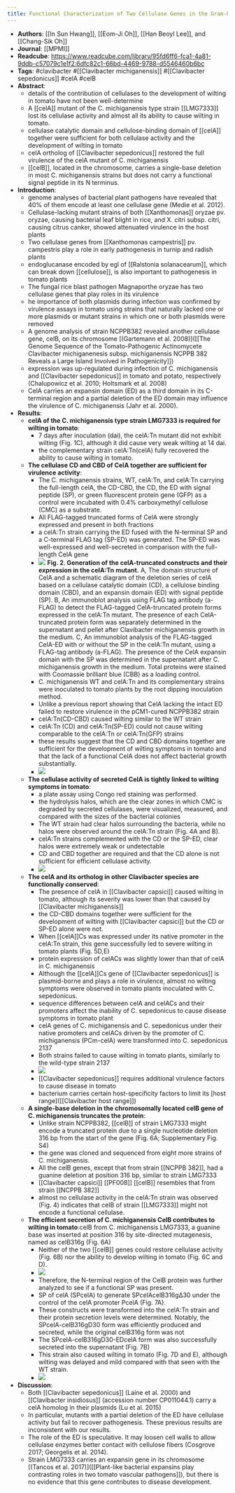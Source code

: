 ```yaml
---
title: Functional Characterization of Two Cellulase Genes in the Gram-Positive Pathogenic Bacterium Clavibacter michiganensis for Wilting in Tomato
---
```


- **Authors**: [[In Sun Hwang]], [[Eom-Ji Oh]], [[Han Beoyl Lee]], and [[Chang-Sik Oh]]
- **Journal**: [[MPMI]]
- **Readcube**: https://www.readcube.com/library/95fd6ff6-fca1-4a81-9ddb-c57079c1e1f2:6dfc82c1-66bd-4469-9788-d5546460b6bc
- **Tags**: #clavibacter #[[Clavibacter michiganensis]] #[[Clavibacter sepedonicus]] #celA #celB
- **Abstract**:
	- details of the contribution of cellulases to the development of wilting in tomato have not been well-determine
	- A [[celA]] mutant of the C. michiganensis type strain [[LMG7333]] lost its 
	  cellulase activity and almost all its ability to cause wilting in tomato.
	- cellulase catalytic domain and cellulose-binding domain of [[celA]] together 
	  were sufficient for both cellulase activity and the development of wilting in tomato
	- celA ortholog of [[Clavibacter sepedonicus]] restored the full virulence of the celA mutant of C. michiganensis
	- [[celB]], located in the chromosome, carries a single-base deletion in most 
	  C. michiganensis strains but does not carry a functional signal peptide 
	  in its N terminus.
- **Introduction**:
	- genome analyses of bacterial plant pathogens have revealed that 40% of them encode at least one cellulase gene (Medie et al. 2012).
	- Cellulase-lacking mutant strains of both [[Xanthomonas]] oryzae pv. oryzae,  causing bacterial leaf blight in rice, and X. citri subsp. citri, causing citrus canker, showed attenuated virulence in the host plants
	- Two cellulase genes from [[Xanthomonas campestris]] pv. campestris play a role in early pathogenesis in turnip and radish plants
	- endoglucanase encoded by egl of [[Ralstonia solanacearum]], which can break down [[cellulose]], is also important to pathogenesis in tomato plants
	- The fungal rice blast pathogen Magnaporthe oryzae has two cellulase genes that play roles in its virulence
	- he importance of both plasmids during infection was confirmed by virulence assays in tomato using strains that naturally lacked one or more plasmids or mutant strains in which one or both plasmids were removed
	- A genome analysis of strain NCPPB382 revealed another cellulase gene, celB, on its chromosome [(Gartemann et al. 2008)]([[The Genome Sequence of the Tomato-Pathogenic Actinomycete Clavibacter michiganenesis subsp. michiganensis NCPPB 382 Reveals a Large Island Involved in Pathogenicity]])
	- expression was up-regulated during infection of C. michiganensis and [[Clavibacter sepedonicus]] in tomato and potato, respectively (Chalupowicz et al. 2010; Holtsmark et al. 2008)
	- CelA carries an expansin domain (ED) as a third domain in its C-terminal region and a partial deletion of the ED domain may influence the virulence of C. michiganensis (Jahr et al. 2000).
- **Results**:
	- **celA of the C. michiganensis type strain LMG7333 is required for wilting in tomato**:
		- 7 days after inoculation (dai), the celA:Tn mutant did not exhibit wilting (Fig. 1C), although it did cause very weak wilting at 14 dai.
		- the complementary strain celA:Tn(celA) fully recovered the ability to cause wilting in tomato.
	- **The cellulase CD and CBD of CelA together are sufficient for virulence activity**:
		- The C. michiganensis strains, WT, celA:Tn, and celA:Tn carrying the full-length celA, the CD-CBD, the CD, the ED with signal peptide (SP), or green fluorescent protein gene (GFP) as a control were incubated with 0.4% carboxymethyl cellulose (CMC) as a substrate.
		- All FLAG-tagged truncated forms of CelA were strongly expressed and present in both fractions
		- a celA:Tn strain carrying the ED fused with the N-terminal SP and a C-terminal FLAG tag (SP-ED) was generated. The SP-ED was well-expressed and well-secreted in comparison with the full-length CelA gene
		- ![](https://firebasestorage.googleapis.com/v0/b/firescript-577a2.appspot.com/o/imgs%2Fapp%2FQualifying_Exam%2FRstqtwvi8o.png?alt=media&token=598e022d-519c-4181-8750-31814ed098eb)
		  **Fig. 2. Generation of the celA-truncated constructs and their expression in the celA:Tn mutant.** A, The domain structure of CelA and a schematic diagram of the deletion series of celA based on a cellulase catalytic domain (CD), a cellulose binding domain (CBD), and an expansin domain (ED) with signal peptide (SP). B, An immunoblot analysis using FLAG tag antibody (a-FLAG) to detect the FLAG-tagged CelA-truncated protein forms expressed in the celA:Tn mutant. The presence of each CelA-truncated protein form was separately determined in the supernatant and pellet after Clavibacter michiganensis growth in the medium. C, An immunoblot analysis of the FLAG-tagged CelA-ED with or without the SP in the celA:Tn mutant, using a FLAG-tag antibody (a-FLAG). The presence of the CelA expansin domain with the SP was determined in the supernatant after C. michiganensis growth in the medium. Total proteins were stained with Coomassie brilliant blue (CBB) as a loading control.
		- C. michiganensis WT and celA:Tn and its complementary strains were  inoculated to tomato plants by the root dipping inoculation method.
		- Unlike a previous report showing that CelA lacking the intact ED failed to restore virulence in the pCM1-cured NCPPB382 strain
		- celA:Tn(CD-CBD) caused wilting similar to the WT strain
		- celA:Tn (CD) and celA:Tn(SP-ED) could not cause wilting comparable to the celA:Tn or celA:Tn(GFP) strains
		- these results suggest that the CD and CBD domains together are sufficient for the development of wilting symptoms in tomato and that the lack of a functional CelA does not affect bacterial growth substantially.
		- ![](https://firebasestorage.googleapis.com/v0/b/firescript-577a2.appspot.com/o/imgs%2Fapp%2FQualifying_Exam%2FILUPuZMlKg.png?alt=media&token=b1122eef-740e-48ca-b15b-9ce95c27136d)
	- **The cellulase activity of secreted CelA is tightly linked to wilting symptoms in tomato**:
		- a plate assay using Congo red staining was performed.
		- the hydrolysis halos, which are the clear zones in which CMC is degraded
		   by secreted cellulases, were visualized, measured, and compared with the sizes of the bacterial colonies
		- The WT strain had clear halos surrounding the bacteria, while no halos were observed around the celA:Tn strain (Fig. 4A and B).
		- celA:Tn strains complemented with the CD or the SP-ED, clear halos were extremely weak or undetectable
		- CD and CBD together are required and that the CD alone is not sufficient for efficient cellulase activity.
		- ![](https://firebasestorage.googleapis.com/v0/b/firescript-577a2.appspot.com/o/imgs%2Fapp%2FQualifying_Exam%2FdQSP81KA3y.png?alt=media&token=9af824c7-f5ad-4f28-89df-d6bf57962b42)
	- **The celA and its ortholog in other Clavibacter species are functionally conserved**:
		- The presence of celA in [[Clavibacter capsici]] caused wilting in tomato, although its severity was lower than that caused by [[Clavibacter michiganensis]]
		- the CD-CBD domains together were sufficient for the development of wilting with [[Clavibacter capsici]] but the CD or SP-ED alone were not.
		- When [[celA]]Cs was expressed under its native promoter in the celA:Tn strain, this gene successfully led to severe wilting in tomato plants (Fig. 5D,E)
		- protein expression of celACs was slightly lower than that of celA in C. michiganensis
		- Although the [[celA]]Cs gene of [[Clavibacter sepedonicus]] is plasmid-borne and plays a role in virulence, almost no wilting symptoms were observed in tomato plants inoculated with C. sepedonicus.
		- sequence differences between celA and celACs and their promoters affect 
		  the inability of C. sepedonicus to cause disease symptoms in tomato plant
		- celA genes of C. michiganensis and C. sepedonicus under their native 
		  promoters and celACs driven by the promoter of C. michiganensis (PCm-celA) were transformed into C. sepedonicus 2137
		- Both strains failed to cause wilting in tomato plants, similarly to the wild-type strain 2137
		- ![](https://firebasestorage.googleapis.com/v0/b/firescript-577a2.appspot.com/o/imgs%2Fapp%2FQualifying_Exam%2FhvqC94Ub-k.png?alt=media&token=56e37e41-62cb-4234-9b51-9be1ccf88c2b)
		- [[Clavibacter sepedonicus]] requires additional virulence factors to cause disease in tomato
		- bacterium carries certain host-specificity factors to limit its [host range]([[Clavibacter host range]])
	- **A single-base deletion in the chromosomally located celB gene of C. michiganensis truncates the protein**:
		- Unlike strain NCPPB382, [[celB]] of strain LMG7333 might encode a truncated protein due to a single nucleotide deletion 316 bp from the start of the gene (Fig. 6A; Supplementary Fig. S4)
		- the gene was cloned and sequenced from eight more strains of C. michiganensis.
		- All the celB genes, except that from strain [[NCPPB  382]], had a guanine deletion at position 316 bp, similar to strain LMG7333
		- [[Clavibacter capsici]] [[PF008]] [[celB]] resembles that from strain [[NCPPB  382]]
		- almost no cellulase activity in the celA:Tn strain was observed (Fig. 4) indicates that celB of strain [[LMG7333]] might not encode a functional cellulase.
	- **The efficient secretion of C. michiganensis CelB contributes to wilting in tomato**:celB from C. michiganensis LMG7333, a guanine base was 
	  inserted at position 316 by site-directed mutagenesis, named as celB316g (Fig. 6A)
		- Neither of the two [[celB]] genes could restore cellulase activity (Fig. 6B)
		   nor the ability to develop wilting in tomato (Fig. 6C and D).
		- ![](https://firebasestorage.googleapis.com/v0/b/firescript-577a2.appspot.com/o/imgs%2Fapp%2FQualifying_Exam%2FkOOt_8Xh9B.png?alt=media&token=50695d0d-6d97-4ef5-a990-23141536f10a)
		- Therefore, the N-terminal region of the CelB protein was further analyzed to see if a functional SP was present.
		- SP of celA (SPcelA) to generate SPcelAcelB316gΔ30 under the control of the celA promoter PcelA (Fig. 7A).
		- These constructs were transformed into the celA:Tn strain and their protein secretion levels were determined. Notably, the 
		  SPcelA-celB316gD30 form was efficiently produced and secreted, while the original celB316g form was not
		- The SPcelA-celB316gD30-EDcelA form was also successfully secreted into the supernatant (Fig. 7B)
		- This strain also caused wilting in tomato (Fig. 7D and E), although wilting was delayed and mild compared with that seen with the WT strain.
		- ![](https://firebasestorage.googleapis.com/v0/b/firescript-577a2.appspot.com/o/imgs%2Fapp%2FQualifying_Exam%2Fuuq9VumC7d.png?alt=media&token=e31857c0-f00a-426d-ada2-e84098fc2841)
- **Discussion**:
	- Both [[Clavibacter sepedonicus]] (Laine et al. 2000) and [[Clavibacter insidiosus]] (accession number CP011044.1) carry a celA homolog in their plasmids (Lu et al. 2015)
	- In particular, mutants with a partial deletion of the ED have cellulase activity but fail to recover pathogenesis. These previous results are inconsistent with our results.
	- The role of the ED is speculative. It may loosen cell walls to allow cellulase enzymes better contact with cellulose fibers (Cosgrove 2017; Georgelis et al. 2014).
	- Strain LMG7333 carries an expansin gene in its chromosome [(Tancos et al. 2017)]([[Plant-like bacterial expansins play contrasting roles in two tomato vascular pathogens]]), but there is no evidence that this gene contributes to disease development.